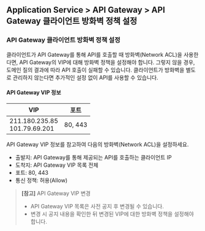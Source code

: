 ## Application Service > API Gateway > API Gateway 클라이언트 방화벽 정책 설정 

### API Gateway 클라이언트 방화벽 정책 설정 

클라이언트가 API Gateway를 통해 API를 호출할 때 방화벽(Network ACL)을 사용한다면, API Gateway의 VIP에 대해 방화벽 정책을 설정해야 합니다.
그렇지 않을 경우, 도메인 질의 결과에 따라 API 호출이 실패할 수 있습니다.
클라이언트가 방화벽을 별도로 관리하지 않는다면 추가적인 설정 없이 API를 사용할 수 있습니다.

#### API Gateway VIP 정보

| VIP | 포트 |
| --- | --- |
| 211.180.235.85<br>101.79.69.201 | 80, 443 |

API Gateway VIP 정보를 참고하여 다음의 방화벽(Network ACL)을 설정하세요.

* 출발지: API Gateway를 통해 제공되는 API를 호출하는 클라이언트 IP
* 도착지: API Gateway VIP 목록 전체 
* 포트: 80, 443
* 통신 정책: 허용(Allow) 

> **[참고]** API Gateway VIP 변경
> * API Gateway VIP 목록은 사전 공지 후 변경될 수 있습니다. 
> * 변경 시 공지 내용을 확인한 뒤 변경된 VIP에 대한 방화벽 정책을 설정해야 합니다.